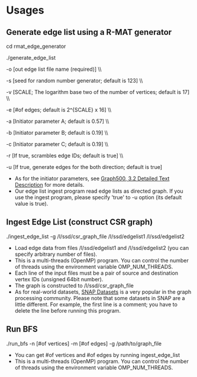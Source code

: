 # Usages

## Generate edge list using a R-MAT generator
cd rmat_edge_generator

./generate_edge_list

-o \[out edge list file name (required)\] \\\\

-s \[seed for random number generator; default is 123\]  \\\\

-v \[SCALE; The logarithm base two of the number of vertices; default is 17\]  \\\\

-e \[#of edges; default is 2^{SCALE} x 16\]  \\\\

-a \[Initiator parameter A; default is 0.57\]  \\\\

-b \[Initiator parameter B; default is 0.19\]  \\\\

-c \[Initiator parameter C; default is 0.19\]  \\\\

-r \[If true, scrambles edge IDs\; default is true]  \\\\

-u \[If true, generate edges for the both direction; default is true\]

* As for the initiator parameters,
see [Graph500, 3.2 Detailed Text Description](https://graph500.org/?page_id=12#sec-3_2) for more details.
* Our edge list ingest program read edge lists as directed graph.
If you use the ingest program, please specify 'true' to -u option (its default value is true).


## Ingest Edge List (construct CSR graph)

./ingest_edge_list -g /l/ssd/csr_graph_file /l/ssd/edgelist1 /l/ssd/edgelist2

* Load edge data from files /l/ssd/edgelist1 and /l/ssd/edgelist2 (you can specify arbitrary number of files).
* This is a multi-threads (OpenMP) program.
You can control the number of threads using the environment variable OMP_NUM_THREADS.
* Each line of the input files must be a pair of source and destination vertex IDs (unsigned 64bit number).
* The graph is constructed to /l/ssd/csr_graph_file
* As for real-world datasets, [SNAP Datasets](http://snap.stanford.edu/data/index.html) is a very popular in the graph processing community.
Please note that some datasets in SNAP are a little different.
For example, the first line is a comment; you have to delete the line before running this program.

## Run BFS
./run_bfs -n \[#of vertices\] -m \[#of edges\] -g /path/to/graph_file

* You can get #of vertices and #of edges by running ingest_edge_list
* This is a multi-threads (OpenMP) program.
You can control the number of threads using the environment variable OMP_NUM_THREADS.
